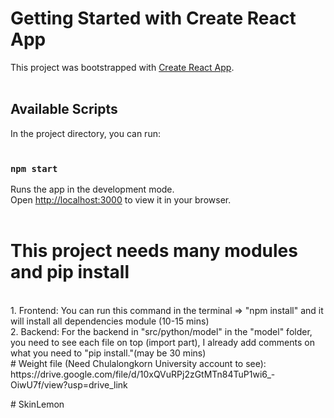 # Getting Started with Create React App<br>
This project was bootstrapped with [Create React App](https://github.com/facebook/create-react-app).<br>
<br>
## Available Scripts<br>
In the project directory, you can run:<br>
<br>
### `npm start`<br>
Runs the app in the development mode.<br>
Open [http://localhost:3000](http://localhost:3000) to view it in your browser.<br>
<br>
# This project needs many modules and pip install<br>
<br>
1. Frontend: You can run this command in the terminal => "npm install" and it will install all dependencies module (10-15 mins)<br>
2. Backend: For the backend in "src/python/model" in the "model" folder, you need to see each file on top (import part), I already add comments on what you need to "pip install."(may be 30 mins)<br>
<be>
# Weight file (Need Chulalongkorn University account to see): 
  https://drive.google.com/file/d/10xQVuRPj2zGtMTn84TuP1wi6_-OiwU7f/view?usp=drive_link <be>

#   S k i n L e m o n 
 
 
